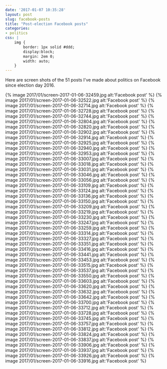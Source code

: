 ```yaml
---
date: '2017-01-07 10:35:28'
layout: post
slug: facebook-posts
title: "Post-election Facebook posts"
categories:
- politics
css: |
    img {
        border: 1px solid #ddd;
        display:block;
        margin: 2em 0;
        width: auto;
    }
---
```


Here are screen shots of the 51 posts I've made about politics on Facebook since election day 2016. 

{% image 2017/01/screen-2017-01-06-32459.jpg alt:'Facebook post' %}
{% image 2017/01/screen-2017-01-06-32522.jpg alt:'Facebook post' %}
{% image 2017/01/screen-2017-01-06-32714.jpg alt:'Facebook post' %}
{% image 2017/01/screen-2017-01-06-32728.jpg alt:'Facebook post' %}
{% image 2017/01/screen-2017-01-06-32744.jpg alt:'Facebook post' %}
{% image 2017/01/screen-2017-01-06-32804.jpg alt:'Facebook post' %}
{% image 2017/01/screen-2017-01-06-32820.jpg alt:'Facebook post' %}
{% image 2017/01/screen-2017-01-06-32902.jpg alt:'Facebook post' %}
{% image 2017/01/screen-2017-01-06-32914.jpg alt:'Facebook post' %}
{% image 2017/01/screen-2017-01-06-32925.jpg alt:'Facebook post' %}
{% image 2017/01/screen-2017-01-06-32940.jpg alt:'Facebook post' %}
{% image 2017/01/screen-2017-01-06-32953.jpg alt:'Facebook post' %}
{% image 2017/01/screen-2017-01-06-33007.jpg alt:'Facebook post' %}
{% image 2017/01/screen-2017-01-06-33018.jpg alt:'Facebook post' %}
{% image 2017/01/screen-2017-01-06-33031.jpg alt:'Facebook post' %}
{% image 2017/01/screen-2017-01-06-33046.jpg alt:'Facebook post' %}
{% image 2017/01/screen-2017-01-06-33056.jpg alt:'Facebook post' %}
{% image 2017/01/screen-2017-01-06-33109.jpg alt:'Facebook post' %}
{% image 2017/01/screen-2017-01-06-33124.jpg alt:'Facebook post' %}
{% image 2017/01/screen-2017-01-06-33136.jpg alt:'Facebook post' %}
{% image 2017/01/screen-2017-01-06-33150.jpg alt:'Facebook post' %}
{% image 2017/01/screen-2017-01-06-33209.jpg alt:'Facebook post' %}
{% image 2017/01/screen-2017-01-06-33219.jpg alt:'Facebook post' %}
{% image 2017/01/screen-2017-01-06-33230.jpg alt:'Facebook post' %}
{% image 2017/01/screen-2017-01-06-33247.jpg alt:'Facebook post' %}
{% image 2017/01/screen-2017-01-06-33259.jpg alt:'Facebook post' %}
{% image 2017/01/screen-2017-01-06-33314.jpg alt:'Facebook post' %}
{% image 2017/01/screen-2017-01-06-33327.jpg alt:'Facebook post' %}
{% image 2017/01/screen-2017-01-06-33351.jpg alt:'Facebook post' %}
{% image 2017/01/screen-2017-01-06-33416.jpg alt:'Facebook post' %}
{% image 2017/01/screen-2017-01-06-33441.jpg alt:'Facebook post' %}
{% image 2017/01/screen-2017-01-06-33453.jpg alt:'Facebook post' %}
{% image 2017/01/screen-2017-01-06-33515.jpg alt:'Facebook post' %}
{% image 2017/01/screen-2017-01-06-33537.jpg alt:'Facebook post' %}
{% image 2017/01/screen-2017-01-06-33550.jpg alt:'Facebook post' %}
{% image 2017/01/screen-2017-01-06-33603.jpg alt:'Facebook post' %}
{% image 2017/01/screen-2017-01-06-33620.jpg alt:'Facebook post' %}
{% image 2017/01/screen-2017-01-06-33632.jpg alt:'Facebook post' %}
{% image 2017/01/screen-2017-01-06-33642.jpg alt:'Facebook post' %}
{% image 2017/01/screen-2017-01-06-33700.jpg alt:'Facebook post' %}
{% image 2017/01/screen-2017-01-06-33712.jpg alt:'Facebook post' %}
{% image 2017/01/screen-2017-01-06-33728.jpg alt:'Facebook post' %}
{% image 2017/01/screen-2017-01-06-33745.jpg alt:'Facebook post' %}
{% image 2017/01/screen-2017-01-06-33757.jpg alt:'Facebook post' %}
{% image 2017/01/screen-2017-01-06-33812.jpg alt:'Facebook post' %}
{% image 2017/01/screen-2017-01-06-33824.jpg alt:'Facebook post' %}
{% image 2017/01/screen-2017-01-06-33837.jpg alt:'Facebook post' %}
{% image 2017/01/screen-2017-01-06-33906.jpg alt:'Facebook post' %}
{% image 2017/01/screen-2017-01-06-33937.jpg alt:'Facebook post' %}
{% image 2017/01/screen-2017-01-06-33926.jpg alt:'Facebook post' %}
{% image 2017/01/screen-2017-01-06-33916.jpg alt:'Facebook post' %}